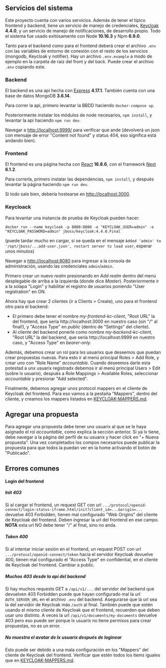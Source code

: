 ## Servicios del sistema
Este proyecto cuenta con varios servicios. Además de tener el típico frontend y backend, tiene un servicio de manejo de credenciales, [Keycloak](https://www.keycloak.org/) **4.4.0**, y un servicio de manejo de notificaciones, de desarrollo propio. Todo el sistema fue usado exitósamente con Node **10.16.3** y Npm **6.9.0**.

Tanto para el backend como para el frontend deberá crear el archivo `.env` con las variables de entorno de conexión con el resto de los servicios (mongodb, Keycloak y notifier). Hay un archivo `.env.example` a modo de ejemplo en la carpeta de raíz del front y del back. Puede crear el archivo `.env` copiando este.

### Backend
El backend es una api hecha con [Express](https://expressjs.com/) **4.17.1**. También cuenta con una base de datos MongoDB **3.6.14**.

Para correr la api, primero levantar la BBDD haciendo `docker-compose up`.

Posteriormente instalar los módulos de node necesarios, `npm install`, y levantar la api haciendo `npm run dev`.

Navegar a [http://localhost:9999/](http://localhost:9999/) para verificar que ande (devolverá un json con mensaje de error "Content not found" y status 404, eso significa está andando bien).

### Frontend
El frontend es una página hecha con [React](https://reactjs.org/) **16.8.6**, con el framework [Next](https://nextjs.org/) **6.1.2**.

Para correrla, primero instalar las dependencias, `npm install`, y después levantar la página haciendo `npm run dev`.

Si todo sale bien, debería hostearse en [http://localhost:3000](http://localhost:3000).

### Keycloack
Para levantar una instancia de prueba de Keycloak pueden hacer:

`docker run --name keycloak -p 8080:8080 -e "KEYCLOAK_USER=admin" -e "KEYCLOAK_PASSWORD=admin" jboss/keycloak:4.4.0.Final`

(puede tardar mucho en cargar, si se queda en el mensaje `Added 'admin' to '/opt/jboss/...add-user.json', restart server to load user`, esperar unos minutos)

Navegar a [http://localhost:8080](http://localhost:8080) para ingresar a la consola de administración, usando las credenciales `admin`/`admin`.

Primero crear un nuevo *realm* presionando en *Add realm* dentro del menú desplegable de arriba a la izquierda (donde dice *Master*). Posteriormente ir a la solapa "Login" y habilitar el registro de usuarixs poniendo "User registration" en ON.

Ahora hay que crear 2 clientes (ir a Clients > Create), uno para el frontend otro para el backend:
- El primero debe tener el nombre *my-frontend-kc-client*, "Root URL" la del frontend, que sería http://localhost:3000 en nuestro caso (sin "/" al final!), y "Access Type" en *public* (dentro de "Settings" del cliente).
- Al cliente del backend ponerle como nombre *my-backend-kc-client*, "Root URL" la del backend, que sería http://localhost:9999 en nuestro caso, y "Access Type" en *bearer-only*.

Además, debemos crear un rol para lxs usuarixs que deseemos que puedan crear propuestas nuevas. Para esto ir al menú principal Roles > Add Role, y crear uno con "Role Name" *accountable*. Cuando deseemos darle esta potestad a unx usuarix registradx debemos ir al menú principal Users > Edit (sobre lx usuarix), después a Role Mappings > Available Roles, seleccionar *accountable* y presionar "Add selected".

Finalmente, debemos agregar unos protocol mappers en el cliente de Keycloak del frontend. Para eso vamos a la pestaña "Mappers", dentro del cliente, y creamos los mappers listados en [KEYCLOAK-MAPPERS.md](KEYCLOAK-MAPPERS.md).

## Agregar una propuesta
Para agregar una propuesta debe tener unx usuarix al que se le haya asignado el rol *accountable*, como explica la sección anterior. Si ya lx tiene, debe navegar a la página del perfil de su usuarix y hacer click en "+ Nueva propuesta". Una vez completados los compos necesarios puede publicar la propuesta para que todxs la puedan ver en la home activando el botón de "Publicado".

## Errores comunes
#### Login del frontend
##### Init 403
Si al cargar el frontend, un request GET con url `.../protocol/openid-connect/login-status-iframe.html/init?client_id=...&origin=...` devuelve 403 Forbidden, tienen mal configurado "Web Origins" del cliente de Keycloak del frontend. Deben ingresar la url del frontend en ese campo. **NOTA** esta url NO debe tener "/" al final, sino no anda.

##### Token 400
Si al intentar iniciar sesión en el frontend, un request POST con url `.../protocol/openid-connect/token` hacia el servidor Keycloak devuelve 400, tienen mal configurado el "Access Type" en confidential, en el cliente de Keycloak del frontend. Cambiar a public.

##### Muchos 403 desde la api del backend
Si hay muchos requests GET a `/api/v1/...` del servidor del backend que devuelven 403 Forbidden puede que hayan configurado mal la url `AUTH_SERVER_URL` en el archivo `.env` del backend. Asegurarse que la url sea la del servidor de Keycloak más `/auth` al final. También puede que estén usando el mismo cliente de Keycloak que el frontend, recuerden que deben usar uno distinto. A veces la url `/api/v1/documents/my-documents` devuelve 403 pero eso puede ser porque lx usuarix no tiene permisos para crear propuestas, no es un error.

##### No muestra el avatar de lx usuarix después de loginear
Esto puede ser debido a una mala configuración en los "Mappers" del cliente de Keycloak del frontend. Verificar que estén todos los ítems iguales que en [KEYCLOAK-MAPPERS.md](KEYCLOAK-MAPPERS.md).
